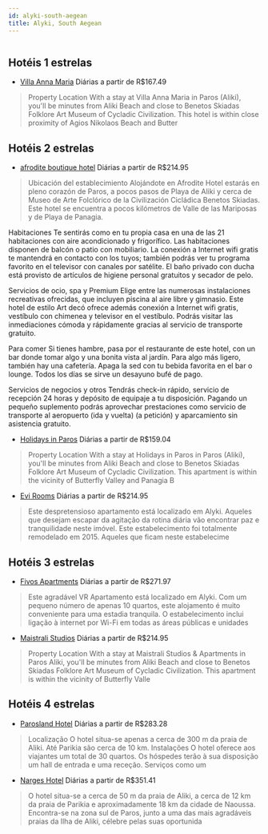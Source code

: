 ```yaml
---
id: alyki-south-aegean
title: Alyki, South Aegean
---
```


<center><img src="http://image1.urlforimages.com/Images/1527290/$Original/1071507989_320X213.JPG" alt="" /></center>


## Hotéis 1 estrelas

-    [Villa Anna Maria](https://www.hurb.com/hoteis/alyki/villa-anna-maria-JNP-JP700884?cmp=18055) Diárias a partir de R$167.49
   > Property Location With a stay at Villa Anna Maria in Paros (Aliki), you&apos;ll be minutes from Aliki Beach and close to Benetos Skiadas Folklore Art Museum of Cycladic Civilization.  This hotel is within close proximity of Agios Nikolaos Beach and Butter

## Hotéis 2 estrelas

-    [afrodite boutique hotel](https://www.hurb.com/hoteis/alyki/afrodite-boutique-hotel-JNP-JP820935?cmp=18055) Diárias a partir de R$214.95
   > Ubicación del establecimiento 
Alojándote en Afrodite Hotel estarás en pleno corazón de Paros, a pocos pasos de Playa de Aliki y cerca de Museo de Arte Folclórico de la Civilización Cicládica Benetos Skiadas. Este hotel se encuentra a pocos kilómetros de Valle de las Mariposas y de Playa de Panagia.

Habitaciones 
Te sentirás como en tu propia casa en una de las 21 habitaciones con aire acondicionado y frigorífico. Las habitaciones disponen de balcón o patio con mobiliario. La conexión a Internet wifi gratis te mantendrá en contacto con los tuyos; también podrás ver tu programa favorito en el televisor con canales por satélite. El baño privado con ducha está provisto de artículos de higiene personal gratuitos y secador de pelo.

Servicios de ocio, spa y Premium 
Elige entre las numerosas instalaciones recreativas ofrecidas, que incluyen piscina al aire libre y gimnasio. Este hotel de estilo Art decó ofrece además conexión a Internet wifi gratis, vestíbulo con chimenea y televisor en el vestíbulo. Podrás visitar las inmediaciones cómoda y rápidamente gracias al servicio de transporte gratuito.

Para comer 
Si tienes hambre, pasa por el restaurante de este hotel, con un bar donde tomar algo y una bonita vista al jardín. Para algo más ligero, también hay una cafetería. Apaga la sed con tu bebida favorita en el bar o lounge. Todos los días se sirve un desayuno bufé de pago.

Servicios de negocios y otros 
Tendrás check-in rápido, servicio de recepción 24 horas y depósito de equipaje a tu disposición. Pagando un pequeño suplemento podrás aprovechar prestaciones como servicio de transporte al aeropuerto (ida y vuelta) (a petición) y aparcamiento sin asistencia gratuito.
-    [Holidays in Paros](https://www.hurb.com/hoteis/alyki/holidays-in-paros-JNP-JP137056?cmp=18055) Diárias a partir de R$159.04
   > Property Location With a stay at Holidays in Paros in Paros (Aliki), you&apos;ll be minutes from Aliki Beach and close to Benetos Skiadas Folklore Art Museum of Cycladic Civilization. This apartment is within the vicinity of Butterfly Valley and Panagia B
-    [Evi Rooms](https://www.hurb.com/hoteis/alyki/evi-rooms-JNP-JP339033?cmp=18055) Diárias a partir de R$214.95
   > Este despretensioso apartamento está localizado em Alyki. Aqueles que desejam escapar da agitação da rotina diária vão encontrar paz e tranquilidade neste imóvel. Este estabelecimento foi totalmente remodelado em 2015. Aqueles que ficam neste estabelecime

## Hotéis 3 estrelas

-    [Fivos Apartments](https://www.hurb.com/hoteis/alyki/fivos-apartments-JNP-JP114925?cmp=18055) Diárias a partir de R$271.97
   > Este agradável VR Apartamento está localizado em Alyki. Com um pequeno número de apenas 10 quartos, este alojamento é muito conveniente para uma estadia tranquila. O estabelecimento inclui ligação à internet por Wi-Fi em todas as áreas públicas e unidades
-    [Maistrali Studios](https://www.hurb.com/hoteis/alyki/maistrali-studios-JNP-JP751222?cmp=18055) Diárias a partir de R$214.95
   > Property Location With a stay at Maistrali Studios &amp; Apartments in Paros Aliki, you&apos;ll be minutes from Aliki Beach and close to Benetos Skiadas Folklore Art Museum of Cycladic Civilization. This apartment is within the vicinity of Butterfly Valle

## Hotéis 4 estrelas

-    [Parosland Hotel](https://www.hurb.com/hoteis/alyki/parosland-hotel-JNP-JP003240?cmp=18055) Diárias a partir de R$283.28
   > Localização
O hotel situa-se apenas a cerca de 300 m da praia de Aliki. Até Parikia são cerca de 10 km.
Instalações
O hotel oferece aos viajantes um total de 30 quartos. Os hóspedes terão à sua disposição um hall de entrada e uma receção. Serviços como um
-    [Narges Hotel](https://www.hurb.com/hoteis/alyki/narges-hotel-JNP-JP113700?cmp=18055) Diárias a partir de R$351.41
   > O hotel situa-se a cerca de 50 m da praia de Aliki, a cerca de 12 km da praia de Parikia e aproximadamente 18 km da cidade de Naoussa. Encontra-se na zona sul de Paros, junto a uma das mais agradáveis praias da Ilha de Aliki, célebre pelas suas oportunida
